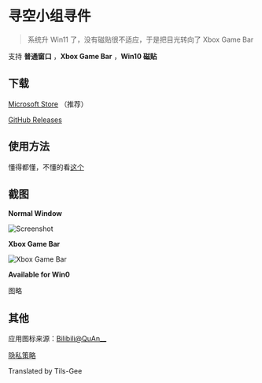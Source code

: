 # 寻空小组寻件

> 系统升 Win11 了，没有磁贴很不适应，于是把目光转向了 Xbox Game Bar

支持 **普通窗口** ，**Xbox Game Bar** ，**Win10 磁贴**

## 下载

[Microsoft Store](https://www.microsoft.com/store/apps/9PHN021FKW2T) （推荐）

[GitHub Releases](https://github.com/xunkong/widget/releases)

## 使用方法

懂得都懂，不懂的看[这个](https://xunkong.cc/help/desktop/account.html)

## 截图

**Normal Window**

![Screenshot](img/Snipaste_20220625_204008.webp)

**Xbox Game Bar**

![Xbox Game Bar](img/Snipaste_20220625_204040.webp)

**Available for Win0**

图略

## 其他

应用图标来源：[Bilibili@QuAn__](https://t.bilibili.com/575371497058829825)

[隐私策略](./Privacy.md)

Translated by Tils-Gee
